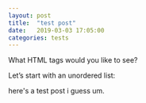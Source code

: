 ```yaml
---
layout: post
title:  "test post"
date:   2019-03-03 17:05:00
categories: tests
---
```


<div class="entry-content">
		<p>What HTML tags would you like to see?</p>
<p>Let’s start with an unordered list:</p>
here's a test post i guess um.
	</div>
